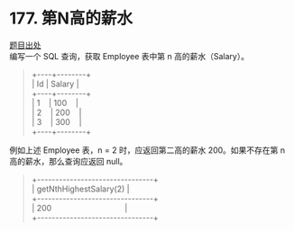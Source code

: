 # 177. 第N高的薪水
[题目出处](https://leetcode-cn.com/problems/nth-highest-salary)  
编写一个 SQL 查询，获取 Employee 表中第 n 高的薪水（Salary）。
 >+----+--------+  
 | Id | Salary |  
 +----+--------+  
 | 1&nbsp; &nbsp;&nbsp;| 100 &nbsp; &nbsp;|  
 | 2&nbsp; &nbsp;&nbsp;| 200  &nbsp; &nbsp;|  
 | 3 &nbsp;&nbsp;&nbsp;| 300  &nbsp; &nbsp;|  
  +----+--------+ 
 

例如上述 Employee 表，n = 2 时，应返回第二高的薪水 200。如果不存在第 n 高的薪水，那么查询应返回 null。  

> +--------------------------------+  
  | getNthHighestSalary(2) |  
  +--------------------------------+  
  | 200    &nbsp; &nbsp; &nbsp;&nbsp;&nbsp;&nbsp;&nbsp;&nbsp;&nbsp;&nbsp; &nbsp;&nbsp; &nbsp;&nbsp; &nbsp; &nbsp;&nbsp;  &nbsp;&nbsp; &nbsp;&nbsp; &nbsp;                |  
  +--------------------------------+   
  



